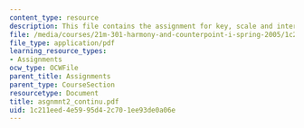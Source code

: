 ```yaml
---
content_type: resource
description: This file contains the assignment for key, scale and intervals.
file: /media/courses/21m-301-harmony-and-counterpoint-i-spring-2005/1c211eed4e5995d42c701ee93de0a06e_asgnmnt2_continu.pdf
file_type: application/pdf
learning_resource_types:
- Assignments
ocw_type: OCWFile
parent_title: Assignments
parent_type: CourseSection
resourcetype: Document
title: asgnmnt2_continu.pdf
uid: 1c211eed-4e59-95d4-2c70-1ee93de0a06e
---
```

